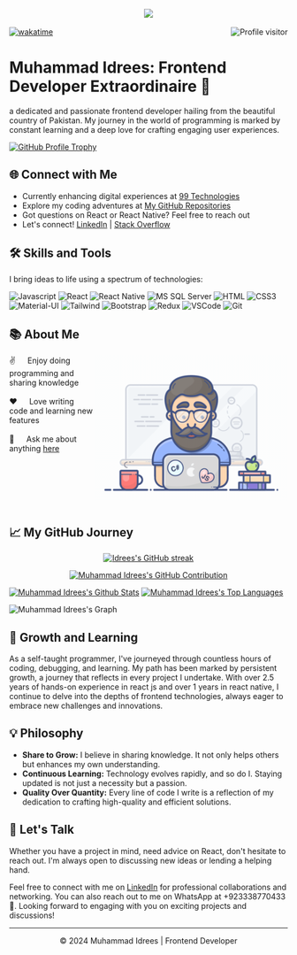 
<p align="center">
  <a href="https://github.com/idrees04"><img src="https://readme-typing-svg.herokuapp.com/?lines=Self%20Taught%20Programmer;Front%20End%20Developer;2.5%2B%20years%20of%20coding%20experience;Always%20learning%20new%20things&center=true&width=380&height=45"></a>
</p>

<!-- GitHub Profile Visitors Badge -->
<a href="https://komarev.com/ghpvc/?username=idrees04">
  <img align="right" src="https://komarev.com/ghpvc/?username=idrees04&label=Visitors&color=0e75b6&style=flat" alt="Profile visitor" />
</a>

<!-- WakaTime Badge -->
[![wakatime](https://wakatime.com/badge/user/eebb3dd8-d9b2-40de-9b88-6fd6cac99dbc.svg)](https://wakatime.com/@eebb3dd8-d9b2-40de-9b88-6fd6cac99dbc)

<!-- Header Section -->
<h1>Muhammad Idrees: Frontend Developer Extraordinaire 🚀</h1>

<p>a dedicated and passionate frontend developer hailing from the beautiful country of Pakistan. My journey in the world of programming is marked by constant learning and a deep love for crafting engaging user experiences.</p>

<!-- GitHub Profile Trophy -->
<p><a target="_new" href="https://github.com/idrees04"><img alt="GitHub Profile Trophy" src="https://github-profile-trophy.vercel.app/?username=idrees04"></a></p>

<!-- Connect with Me Section -->
<h2>🌐 Connect with Me</h2>

<ul>
  <li>Currently enhancing digital experiences at <a target="_new" href="https://www.linkedin.com/company/99technologies/">99 Technologies</a></li>
  <li>Explore my coding adventures at <a target="_new" href="https://github.com/idrees04?tab=repositories">My GitHub Repositories</a></li>
  <li>Got questions on React or React Native? Feel free to <a target="_new">reach out</a></li>
  <li>Let's connect! <a target="_new" href="https://linkedin.com/in/muhammad-idrees-240784115/">LinkedIn</a> | <a target="_new" href="https://stackoverflow.com/users/8013797/muhammad-idrees">Stack Overflow</a> 
  <!-- | <a target="_new" href="https://fb.com/idrees04">Facebook</a> | <a target="_new" href="https://www.youtube.com/c/idrees041">YouTube</a></li> -->
</ul>

<!-- Skills and Tools Section -->
<h2>🛠️ Skills and Tools</h2>
<p>I bring ideas to life using a spectrum of technologies:</p>

![Javascript](https://img.shields.io/badge/Javascript-F0DB4F?style=for-the-badge&labelColor=black&logo=javascript&logoColor=F0DB4F)
![React](https://img.shields.io/badge/-React-61DBFB?style=for-the-badge&labelColor=black&logo=react&logoColor=61DBFB)
![React Native](https://img.shields.io/badge/React_Native-20232A?style=for-the-badge&logo=react&logoColor=61DAFB)
![MS SQL Server](https://img.shields.io/badge/MS_SQL_Server-CC2927?style=for-the-badge&logo=microsoft-sql-server&logoColor=white)
![HTML](https://img.shields.io/badge/HTML5-E34F26?style=for-the-badge&logo=html5&logoColor=white)
![CSS3](https://img.shields.io/badge/CSS3-1572B6?style=for-the-badge&logo=css3&logoColor=white)
![Material-UI](https://img.shields.io/badge/MUI-007FFF?style=for-the-badge&logo=mui&logoColor=white)
![Tailwind](https://img.shields.io/badge/Tailwind_CSS-092749?style=for-the-badge&logo=tailwindcss&logoColor=06B6D4&labelColor=000000)
![Bootstrap](https://img.shields.io/badge/Bootstrap-563D7C?style=for-the-badge&logo=bootstrap&logoColor=white)
![Redux](https://img.shields.io/badge/Redux-593D88?style=for-the-badge&logo=redux&logoColor=white)
![VSCode](https://img.shields.io/badge/Visual_Studio-0078d7?style=for-the-badge&logo=visual%20studio&logoColor=white)
![Git](https://img.shields.io/badge/Git-F05032?style=for-the-badge&logo=git&logoColor=white)

<!-- About Me Section -->
<h2>📚 About Me</h2>

<p>
  <img align="right" width="350" src="/assets/programmer.gif" alt="Coding gif" />

✌️ &emsp; Enjoy doing programming and sharing knowledge <br/><br/>
❤️ &emsp; Love writing code and learning new features<br/><br/>
💬 &emsp; Ask me about anything [here](https://github.com/idrees04/idrees04/issues)

</p>
<br/>
<br/>
<br/>
<br/>
<br/>

<!-- GitHub Journey Section -->
<h2>📈 My GitHub Journey</h2>
<p align="center">
  <a href="https://github.com/idrees04">
    <img src="https://github-readme-streak-stats.herokuapp.com/?user=idrees04&theme=radical&border=7F3FBF&background=0D1117" alt="Idrees's GitHub streak"/>
  </a>
</p>

<!-- GitHub Contribution Section -->
<p align="center">
  <a href="https://github.com/idrees04">
    <img src="https://github-profile-summary-cards.vercel.app/api/cards/profile-details?username=idrees04&theme=radical" alt=" Muhammad Idrees's GitHub Contribution"/>
  </a>
</p>

<!-- GitHub Stats Section -->
<a> 
  <a href="https://github.com/idrees04"><img alt="Muhammad Idrees's Github Stats" src="https://denvercoder1-github-readme-stats.vercel.app/api?username=idrees04&show_icons=true&count_private=true&theme=react&border_color=7F3FBF&bg_color=0D1117&title_color=F85D7F&icon_color=F8D866" height="192px" width="49.5%"/></a>
  <a href="https://github.com/idrees04"><img alt="Muhammad Idrees's Top Languages" src="https://denvercoder1-github-readme-stats.vercel.app/api/top-langs/?username=idrees04&langs_count=8&layout=compact&theme=react&border_color=7F3FBF&bg_color=0D1117&title_color=F85D7F&icon_color=F8D866" height="192px" width="49.5%"/></a>
  <br/>
</a>

<!-- GitHub Activity Graph -->

![Muhammad Idrees's Graph](https://github-readme-activity-graph.vercel.app/graph?username=idrees04&custom_title=Muhammad%20Idrees's%20GitHub%20Activity%20Graph&bg_color=0D1117&color=7F3FBF&line=7F3FBF&point=7F3FBF&area_color=FFFFFF&title_color=FFFFFF&area=true)

<!-- Growth and Learning Section -->
<h2>🌱 Growth and Learning</h2>

<p>As a self-taught programmer, I've journeyed through countless hours of coding, debugging, and learning. My path has been marked by persistent growth, a journey that reflects in every project I undertake. With over 2.5 years of hands-on experience in react js and over 1 years in react native, I continue to delve into the depths of frontend technologies, always eager to embrace new challenges and innovations.</p>

<!-- Philosophy Section -->
<h2>💡 Philosophy</h2>

<ul>
  <li><strong>Share to Grow:</strong> I believe in sharing knowledge. It not only helps others but enhances my own understanding.</li>
  <li><strong>Continuous Learning:</strong> Technology evolves rapidly, and so do I. Staying updated is not just a necessity but a passion.</li>
  <li><strong>Quality Over Quantity:</strong> Every line of code I write is a reflection of my dedication to crafting high-quality and efficient solutions.</li>
</ul>

<!-- Let's Talk Section -->
<h2>💌 Let's Talk</h2>

<p>Whether you have a project in mind, need advice on React, don't hesitate to reach out. I'm always open to discussing new ideas or lending a helping hand.</p>

<p>Feel free to connect with me on <a target="_new" href="https://www.linkedin.com/in/muhammad-idrees-240784115/">LinkedIn</a> for professional collaborations and networking. You can also reach out to me on WhatsApp at <a target="_new">+923338770433</a> 📱. Looking forward to engaging with you on exciting projects and discussions!</p>

<hr>

<!-- Footer Section -->
<p align="center">
  &copy; 2024 Muhammad Idrees | Frontend Developer
</p>
